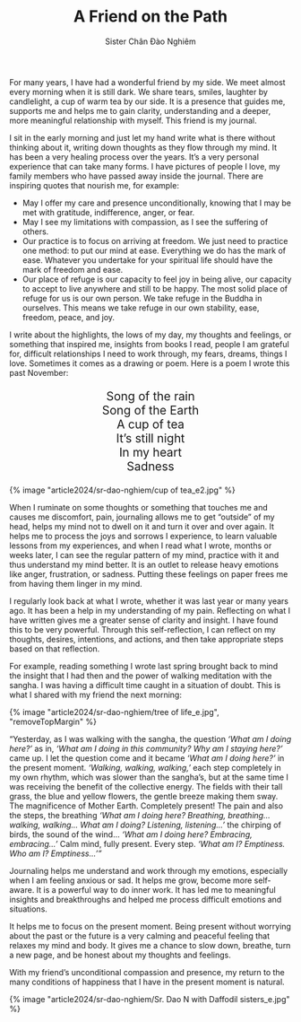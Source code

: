 ﻿---
title: A Friend on the Path
author: Sister Chân Đào Nghiêm
---

For many years, I have had a wonderful friend by my side. We meet almost every morning when it is still dark. We share tears, smiles, laughter by candlelight, a cup of warm tea by our side. It is a presence that guides me, supports me and helps me to gain clarity, understanding and a deeper, more meaningful relationship with myself. This friend is my journal.

I sit in the early morning and just let my hand write what is there without thinking about it, writing down thoughts as they flow through my mind. It has been a very healing process over the years. It’s a very personal experience that can take many forms. I have pictures of people I love, my family members who have passed away inside the journal. There are inspiring quotes that nourish me, for example:

- May I offer my care and presence unconditionally, knowing that I may be met with gratitude, indifference, anger, or fear.
- May I see my limitations with compassion, as I see the suffering of others.
- Our practice is to focus on arriving at freedom. We just need to practice one method: to put our mind at ease. Everything we do has the mark of ease. Whatever you undertake for your spiritual life should have the mark of freedom and ease.
- Our place of refuge is our capacity to feel joy in being alive, our capacity to accept to live anywhere and still to be happy. The most solid place of refuge for us is our own person. We take refuge in the Buddha in ourselves. This means we take refuge in our own stability, ease, freedom, peace, and joy.

I write about the highlights, the lows of my day, my thoughts and feelings, or something that inspired me, insights from books I read, people I am grateful for, difficult relationships I need to work through, my fears, dreams, things I love. Sometimes it comes as a drawing or poem. Here is a poem I wrote this past November:

<!-- <div class="verse"><p style="text-align: center;">“Song of the rain<br/>
Song of the Earth<br/>
A cup of tea<br/>
It’s still night<br/>
In my heart<br/>
Sadness“</p></div> -->

<p class="pull-quote" style="text-align: center; font-size: 150%;">Song of the rain<br/>
Song of the Earth<br/>
A cup of tea<br/>
It’s still night<br/>
In my heart<br/>
Sadness</p>

{% image "article2024/sr-dao-nghiem/cup of tea_e2.jpg" %}

When I ruminate on some thoughts or something that touches me and causes me discomfort, pain, journaling allows me to get “outside” of my head, helps my mind not to dwell on it and turn it over and over again. It helps me to process the joys and sorrows I experience, to learn valuable lessons from my experiences, and when I read what I wrote, months or weeks later, I can see the regular pattern of my mind, practice with it and thus understand my mind better. It is an outlet to release heavy emotions like anger, frustration, or sadness. Putting these feelings on paper frees me from having them linger in my mind.

I regularly look back at what I wrote, whether it was last year or many years ago. It has been a help in my understanding of my pain. Reflecting on what I have written gives me a greater sense of clarity and insight. I have found this to be very powerful. Through this self-reflection, I can reflect on my thoughts, desires, intentions, and actions, and then take appropriate steps based on that reflection.

For example, reading something I wrote last spring brought back to mind the insight that I had then and the power of walking meditation with the sangha. I was having a difficult time caught in a situation of doubt. This is what I shared with my friend the next morning:

{% image "article2024/sr-dao-nghiem/tree of life_e.jpg", "removeTopMargin" %}

“Yesterday, as I was walking with the sangha, the question *‘What am I doing here?’* as in, *‘What am I doing in this community? Why am I staying here?’* came up. I let the question come and it became *‘What am I doing here?’* in the present moment. *‘Walking, walking, walking,’* each step completely in my own rhythm, which was slower than the sangha’s, but at the same time I was receiving the benefit of the collective energy. The fields with their tall grass, the blue and yellow flowers, the gentle breeze making them sway. The magnificence of Mother Earth. Completely present! The pain and also the steps, the breathing *‘What am I doing here? Breathing, breathing…walking, walking… What am I doing? Listening, listening…’* the chirping of birds, the sound of the wind… *‘What am I doing here? Embracing, embracing…’* Calm mind, fully present. Every step. *‘What am I? Emptiness. Who am I? Emptiness…’”*

Journaling helps me understand and work through my emotions, especially when I am feeling anxious or sad. It helps me grow, become more self-aware. It is a powerful way to do inner work. It has led me to meaningful insights and breakthroughs and helped me process difficult emotions and situations.

It helps me to focus on the present moment. Being present without worrying about the past or the future is a very calming and peaceful feeling that relaxes my mind and body. It gives me a chance to slow down, breathe, turn a new page, and be honest about my thoughts and feelings.

With my friend’s unconditional compassion and presence, my return to the many conditions of happiness that I have in the present moment is natural.

<div class="article-end"></div>

{% image "article2024/sr-dao-nghiem/Sr. Dao N with Daffodil sisters_e.jpg" %}